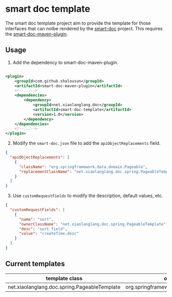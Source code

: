 # smart doc template

The smart doc template project aim to provide the template for those interfaces that can notbe rendered by the [smart-doc](https://github.com/smart-doc-group/smart-doc) project. This requires the [smart-doc-maven-plugin](https://github.com/smart-doc-group/smart-doc-maven-plugin).

## Usage

1. Add the dependency to smart-doc-maven-plugin.

```xml

<plugin>
    <groupId>com.github.shalousun</groupId>
    <artifactId>smart-doc-maven-plugin</artifactId>
    <!--...-->
    <dependencies>
        <dependency>
            <groupId>net.xiaolanglang.doc</groupId>
            <artifactId>smart-doc-template</artifactId>
            <version>1.0</version>
        </dependency>
    </dependencies>
    <!--...-->
</plugin>
```

2. Modify the `smart-doc.json` file to add the `apiObjectReplacements` field.

```json
{
  "apiObjectReplacements": [
    {
      "className": "org.springframework.data.domain.Pageable",
      "replacementClassName": "net.xiaolanglang.doc.spring.PageableTemplate"
    }
  ]
}
```

3. Use `customRequestFields` to modify the description, default values, etc.

```json
{
  "customRequestFields": [
    {
      "name": "sort",
      "ownerClassName": "net.xiaolanglang.doc.spring.PageableTemplate",
      "desc": "sort field",
      "value": "createTime,desc"
    }
  ]
}
```

## Current templates

| template class                               | origin class                             |
| -------------------------------------------- | ---------------------------------------- |
| net.xiaolanglang.doc.spring.PageableTemplate | org.springframework.data.domain.Pageable |